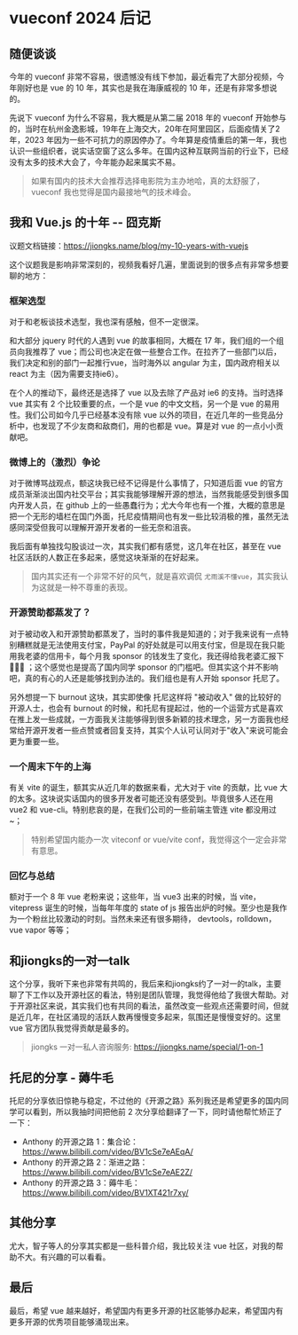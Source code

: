 # vueconf 2024 后记

## 随便谈谈

今年的 vueconf 非常不容易，很遗憾没有线下参加，最近看完了大部分视频，今年刚好也是 vue 的 10 年，其实也是我在海康威视的 10 年，还是有非常多想说的。

先说下 vueconf 为什么不容易，我大概是从第二届 2018 年的 vueconf 开始参与的，当时在杭州金逸影城，19年在上海交大，20年在阿里园区，后面疫情关了2年，2023 年因为一些不可抗力的原因停办了。今年算是疫情重启的第一年，我也认识一些组织者，说实话空窗了这么多年。在国内这种互联网当前的行业下，已经没有太多的技术大会了，今年能办起来属实不易。

> 如果有国内的技术大会推荐选择电影院为主办地哈，真的太舒服了，vueconf 我也觉得是国内最接地气的技术峰会。

## 我和 Vue.js 的十年 -- 囧克斯

议题文档链接：https://jiongks.name/blog/my-10-years-with-vuejs

这个议题我是影响非常深刻的，视频我看好几遍，里面说到的很多点有非常多想要聊的地方：

### 框架选型

对于和老板谈技术选型，我也深有感触，但不一定很深。

和大部分 jquery 时代的人遇到 vue 的故事相同，大概在 17 年，我们组的一个组员向我推荐了 vue；而公司也决定在做一些整合工作。在拉齐了一些部门以后，我们决定和别的部门一起推行vue，当时海外以 angular 为主，国内政府相关以 react 为主（因为需要支持ie6）。

在个人的推动下，最终还是选择了 vue 以及去除了产品对 ie6 的支持。当时选择 vue 其实有 2 个比较重要的点，一个是 vue 的中文文档，另一个是 vue 的易用性。我们公司如今几乎已经基本没有除 vue 以外的项目，在近几年的一些竞品分析中，也发现了不少友商和敌商们，用的也都是 vue。算是对 vue 的一点小小贡献吧。

### 微博上的（激烈）争论

对于微博骂战观点，额这块我已经不记得是什么事情了，只知道后面 vue 的官方成员渐渐淡出国内社交平台；其实我能够理解开源的想法，当然我能感受到很多国内开发人员，在 github 上的一些愚蠢行为；尤大今年也有一个推，大概的意思是把一个无形的墙栏在国门外面，托尼疫情期间也有发一些比较消极的推，虽然无法感同深受但我可以理解开源开发者的一些无奈和沮丧。

我后面有单独找勾股谈过一次，其实我们都有感觉，这几年在社区，甚至在 vue 社区活跃的人数正在多起来，感觉这块渐渐的在好起来。

> 国内其实还有一个非常不好的风气，就是喜欢调侃 `尤雨溪不懂vue`，其实我认为这就是一种不尊重的表现。

### 开源赞助都蒸发了？

对于被动收入和开源赞助都蒸发了，当时的事件我是知道的；对于我来说有一点特别糟糕就是无法使用支付宝，PayPal 的好处就是可以用支付宝，但是现在我只能用我老婆的信用卡，每个月我 sponsor 的钱发生了变化，我还得给我老婆汇报下🤣🤣🤣 ；这个感觉也是提高了国内同学 sponsor 的门槛吧。但其实这个并不影响吧，真的有心的人还是能够找到办法的。我们组也是有人开始 sponsor 托尼了。

另外想提一下 burnout 这块，其实即使像 托尼这样将 "被动收入" 做的比较好的开源人士，也会有 burnout 的时候，和托尼有提起过，他的一个运营方式是喜欢在推上发一些成就，一方面我关注能够得到很多新颖的技术理念，另一方面我也经常给开源开发者一些点赞或者回复支持，其实个人认可认同对于"收入"来说可能会更为重要一些。

### 一个周末下午的上海

有关 vite 的诞生，额其实从近几年的数据来看，尤大对于 vite 的贡献，比 vue 大的太多。这块说实话国内的很多开发者可能还没有感受到。毕竟很多人还在用 vue2 和 vue-cli。特别悲哀的是，在我们公司的一些前端主管连 vite 都没用过~；

> 特别希望国内能办一次 viteconf or vue/vite conf，我觉得这个一定会非常有意思。

### 回忆与总结

额对于一个 8 年 vue 老粉来说；这些年，当 vue3 出来的时候，当 vite，vitepress 诞生的时候，当每年年度的 state of js 报告出炉的时候。至少也是我作为一个粉丝比较激动的时刻。当然未来还有很多期待， devtools，rolldown，vue vapor 等等；

## 和jiongks的一对一talk

这个分享，我听下来也非常有共鸣的，我后来和jiongks约了一对一的talk，主要聊了下工作以及开源社区的看法，特别是团队管理，我觉得他给了我很大帮助。对于开源社区来说，其实我们也有共同的看法，虽然改变一些观点还需要时间，但就是近几年，在社区涌现的活跃人数再慢慢变多起来，氛围还是慢慢变好的。这里 vue 官方团队我觉得贡献是最多的。

> jiongks 一对一私人咨询服务: https://jiongks.name/special/1-on-1

## 托尼的分享 - 薅牛毛

托尼的分享依旧惊艳与稳定，不过他的《开源之路》系列我还是希望更多的国内同学可以看到，所以我抽时间把他前 2 次分享给翻译了一下，同时请他帮忙矫正了一下：

+ Anthony 的开源之路 1：集合论：https://www.bilibili.com/video/BV1cSe7eAEqA/
+ Anthony 的开源之路 2：渐进之路：https://www.bilibili.com/video/BV1cSe7eAE2Z/
+ Anthony 的开源之路 3：薅牛毛：https://www.bilibili.com/video/BV1XT421r7xy/

## 其他分享

尤大，智子等人的分享其实都是一些科普介绍，我比较关注 vue 社区，对我的帮助不大。有兴趣的可以看看。

## 最后

最后，希望 vue 越来越好，希望国内有更多开源的社区能够办起来，希望国内有更多开源的优秀项目能够涌现出来。

